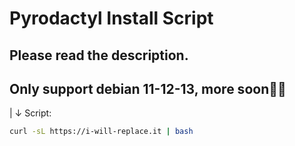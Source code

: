 # Pyrodactyl Install Script
## Please read the description.
## Only support debian 11-12-13, more soon🙏🙏
|
↓
Script:
```bash
curl -sL https://i-will-replace.it | bash
```
